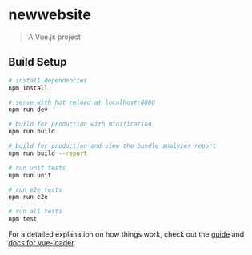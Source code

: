 # newwebsite

> A Vue.js project

## Build Setup

``` bash
# install dependencies
npm install

# serve with hot reload at localhost:8080
npm run dev

# build for production with minification
npm run build

# build for production and view the bundle analyzer report
npm run build --report

# run unit tests
npm run unit

# run e2e tests
npm run e2e

# run all tests
npm test
```

For a detailed explanation on how things work, check out the [guide](http://vuejs-templates.github.io/webpack/) and [docs for vue-loader](http://vuejs.github.io/vue-loader).


<!-- 李飞本地运行环境 -->
<!-- node v16.16.0 -->
<!-- npm 8.16.0 -->
<!-- vue @vue/cli 5.0.8 -->

<!-- 陈诗寒本地运行环境 -->
<!-- node v8.4.0 -->
<!-- npm 5.3.0 -->
